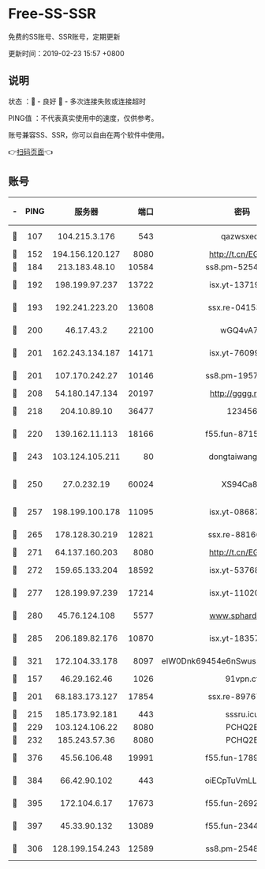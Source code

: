 # Free-SS-SSR

免费的SS账号、SSR账号，定期更新

更新时间：2019-02-23 15:57 +0800

## 说明

状态     ：🙂 - 良好 🙁 - 多次连接失败或连接超时

PING值   ：不代表真实使用中的速度，仅供参考。

账号兼容SS、SSR，你可以自由在两个软件中使用。

👉[扫码页面](https://liesauer.github.io/free-ss-ssr.github.io/)👈

## 账号

|-|PING|服务器|端口|密码|加密方式|区域|
|:----:|:----:|:-----:|-----:|:----:|:----:|:----:|
|🙂|107|104.215.3.176|543|qazwsxedc|aes-256-gcm|JP|
|🙂|152|194.156.120.127|8080|http://t.cn/EGJIyrl|rc4-md5|RU|
|🙂|184|213.183.48.10|10584|ss8.pm-52546050|rc4-md5|RU|
|🙂|192|198.199.97.237|13722|isx.yt-13719964|aes-256-cfb|US|
|🙂|193|192.241.223.20|13608|ssx.re-04153947|aes-256-cfb|US|
|🙂|200|46.17.43.2|22100|wGQ4vA7D|aes-256-gcm|RU|
|🙂|201|162.243.134.187|14171|isx.yt-76099235|aes-256-cfb|US|
|🙂|201|107.170.242.27|10146|ss8.pm-19577834|aes-256-cfb|US|
|🙂|208|54.180.147.134|20197|http://gggg.rocks|chacha20|KR|
|🙂|218|204.10.89.10|36477|123456|aes-256-cfb|US|
|🙂|220|139.162.11.113|18166|f55.fun-87155784|aes-256-cfb|SG|
|🙂|243|103.124.105.211|80|dongtaiwang.com|aes-256-cfb|US|
|🙂|250|27.0.232.19|60024|XS94Ca8K|xchacha20-ietf-poly1305|HK|
|🙂|257|198.199.100.178|11095|isx.yt-08687523|aes-256-cfb|US|
|🙂|265|178.128.30.219|12821|ssx.re-88166677|aes-256-cfb|SG|
|🙂|271|64.137.160.203|8080|http://t.cn/EGJIyrl|rc4-md5|CA|
|🙂|272|159.65.133.204|18592|isx.yt-53768973|aes-256-cfb|SG|
|🙂|277|128.199.97.239|17214|isx.yt-11020903|aes-256-cfb|SG|
|🙂|280|45.76.124.108|5577|www.sphard.com|aes-256-cfb|AU|
|🙂|285|206.189.82.176|10870|isx.yt-18357670|aes-256-cfb|SG|
|🙂|321|172.104.33.178|8097|eIW0Dnk69454e6nSwuspv9DmS201tQ0D|aes-256-cfb|SG|
|🙂|157|46.29.162.46|1026|91vpn.cf|rc4-md5|RU|
|🙂|201|68.183.173.127|17854|ssx.re-89767953|aes-256-cfb|US|
|🙂|215|185.173.92.181|443|sssru.icu|rc4-md5|RU|
|🙂|229|103.124.106.22|8080|PCHQ2E|rc4-md5|US|
|🙂|232|185.243.57.36|8080|PCHQ2E|rc4-md5|US|
|🙂|376|45.56.106.48|19991|f55.fun-17890118|aes-256-cfb|US|
|🙂|384|66.42.90.102|443|oiECpTuVmLLxk4Ts|aes-256-cfb|US|
|🙂|395|172.104.6.17|17673|f55.fun-26926013|aes-256-cfb|US|
|🙂|397|45.33.90.132|13089|f55.fun-23448160|aes-256-cfb|US|
|🙁|306|128.199.154.243|12589|ss8.pm-25483788|aes-256-cfb|SG|
